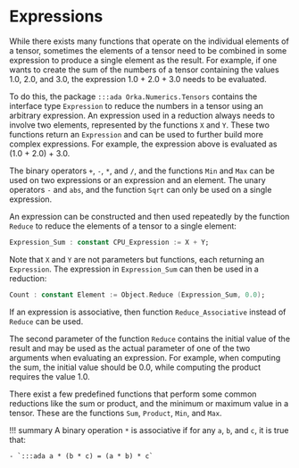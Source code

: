 # Expressions

While there exists many functions that operate on the individual elements
of a tensor, sometimes the elements of a tensor need to be combined in
some expression to produce a single element as the result.
For example, if one wants to create the sum of the numbers of a tensor
containing the values 1.0, 2.0, and 3.0, the expression 1.0 + 2.0 + 3.0
needs to be evaluated.

To do this, the package `:::ada Orka.Numerics.Tensors`
contains the interface type `Expression` to reduce the numbers in a tensor
using an arbitrary expression. An expression used in a reduction always
needs to involve two elements, represented by the functions `X` and `Y`.
These two functions return an `Expression` and can be used to further build
more complex expressions. For example, the expression above is evaluated
as (1.0 + 2.0) + 3.0.

The binary operators `+`, `-`, `*`, and `/`, and the functions `Min` and
`Max` can be used on two expressions or an expression and an element.
The unary operators `-` and `abs`, and the function `Sqrt` can only be used
on a single expression.

An expression can be constructed and then used repeatedly by the function
`Reduce` to reduce the elements of a tensor to a single element:

```ada
Expression_Sum : constant CPU_Expression := X + Y;
```

Note that `X` and `Y` are not parameters but functions, each returning
an `Expression`. The expression in `Expression_Sum` can then be used in
a reduction:

```ada
Count : constant Element := Object.Reduce (Expression_Sum, 0.0);
```

If an expression is associative, then function `Reduce_Associative` instead
of `Reduce` can be used.

The second parameter of the function `Reduce` contains the initial value of
the result and may be used as the actual parameter of one of the two arguments
when evaluating an expression. For example, when computing the sum, the
initial value should be 0.0, while computing the product requires the value 1.0.

There exist a few predefined functions that perform some common reductions
like the sum or product, and the minimum or maximum value in a tensor. These
are the functions `Sum`, `Product`, `Min`, and `Max`.

!!! summary
    A binary operation `*` is associative if for any `a`, `b`, and `c`,
    it is true that:

    - `:::ada a * (b * c) = (a * b) * c`

